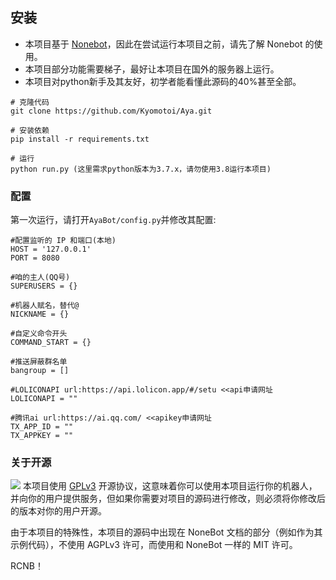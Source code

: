 ## 安装
* 本项目基于 [Nonebot](https://nonebot.cqp.moe/)，因此在尝试运行本项目之前，请先了解 Nonebot 的使用。
* 本项目部分功能需要梯子，最好让本项目在国外的服务器上运行。
* 本项目对python新手及其友好，初学者能看懂此源码的40%甚至全部。
```
# 克隆代码
git clone https://github.com/Kyomotoi/Aya.git

# 安装依赖
pip install -r requirements.txt

# 运行
python run.py (这里需求python版本为3.7.x，请勿使用3.8运行本项目)
```

### 配置
第一次运行，请打开`AyaBot/config.py`并修改其配置:
```
#配置监听的 IP 和端口(本地)
HOST = '127.0.0.1'
PORT = 8080

#咱的主人(QQ号)
SUPERUSERS = {}

#机器人赋名，替代@
NICKNAME = {}

#自定义命令开头
COMMAND_START = {}

#推送屏蔽群名单
bangroup = []

#LOLICONAPI url:https://api.lolicon.app/#/setu <<api申请网址
LOLICONAPI = ""

#腾讯ai url:https://ai.qq.com/ <<apikey申请网址
TX_APP_ID = ""
TX_APPKEY = ""
```

### 关于开源
![](https://www.gnu.org/graphics/gplv3-88x31.png)
本项目使用 [GPLv3](https://github.com/Kyomotoi/Aya/blob/master/LICENSE) 开源协议，这意味着你可以使用本项目运行你的机器人，并向你的用户提供服务，但如果你需要对项目的源码进行修改，则必须将你修改后的版本对你的用户开源。

由于本项目的特殊性，本项目的源码中出现在 NoneBot 文档的部分（例如作为其示例代码），不使用 AGPLv3 许可，而使用和 NoneBot 一样的 MIT 许可。



RCNB！
